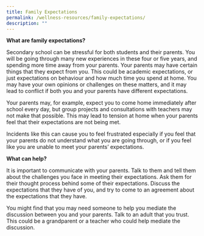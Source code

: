 ```yaml
---
title: Family Expectations
permalink: /wellness-resources/family-expectations/
description: ""
---
```



**What are family expectations?**

Secondary school can be stressful for both students and their parents. You will be going through many new experiences in these four or five years, and spending more time away from your parents. Your parents may have certain things that they expect from you. This could be academic expectations, or just expectations on behaviour and how much time you spend at home. You may have your own opinions or challenges on these matters, and it may lead to conflict if both you and your parents have different expectations.

Your parents may, for example, expect you to come home immediately after school every day, but group projects and consultations with teachers may not make that possible. This may lead to tension at home when your parents feel that their expectations are not being met.

Incidents like this can cause you to feel frustrated especially if you feel that your parents do not understand what you are going through, or if you feel like you are unable to meet your parents’ expectations.

**What can help?**

It is important to communicate with your parents. Talk to them and tell them about the challenges you face in meeting their expectations. Ask them for their thought process behind some of their expectations. Discuss the expectations that they have of you, and try to come to an agreement about the expectations that they have.

You might find that you may need someone to help you mediate the discussion between you and your parents. Talk to an adult that you trust. This could be a grandparent or a teacher who could help mediate the discussion.